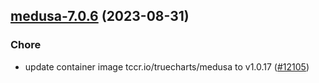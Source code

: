 

## [medusa-7.0.6](https://github.com/truecharts/charts/compare/medusa-7.0.5...medusa-7.0.6) (2023-08-31)

### Chore

- update container image tccr.io/truecharts/medusa to v1.0.17 ([#12105](https://github.com/truecharts/charts/issues/12105))
  
  